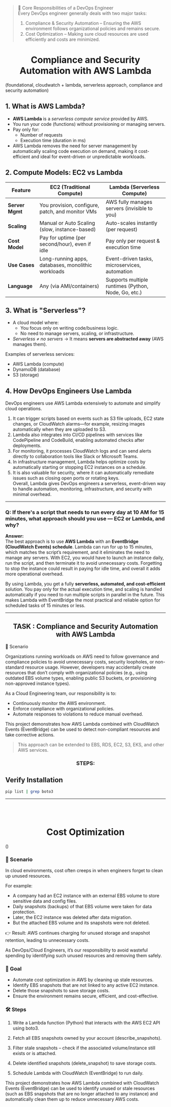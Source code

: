 > 🔑 Core Responsibilities of a DevOps Engineer <br>
> Every DevOps engineer generally deals with two major tasks: <br>
> 1. Compliance & Security Automation – Ensuring the AWS environment follows organizational policies and remains secure.
> 2. Cost Optimization – Making sure cloud resources are used efficiently and costs are minimized.



<h1 align="center"> Compliance and Security Automation with AWS Lambda </h1>
(foundational, cloudwatch + lambda, serverless approach, compliance and security automation)

## 1. What is AWS Lambda?
- **AWS Lambda** is a *serverless compute service* provided by AWS.  
- You run your code (functions) without provisioning or managing servers.  
- Pay only for:
  - Number of requests
  - Execution time (duration in ms)
- AWS Lambda removes the need for server management by automatically scaling code execution on demand, making it cost-efficient and ideal for event-driven or unpredictable workloads.


## 2. Compute Models: EC2 vs Lambda

| Feature          | **EC2 (Traditional Compute)**                       | **Lambda (Serverless Compute)**         |
|------------------|------------------------------------------------------|------------------------------------------|
| **Server Mgmt**  | You provision, configure, patch, and monitor VMs     | AWS fully manages servers (invisible to you) |
| **Scaling**      | Manual or Auto Scaling (slow, instance-based)        | Auto-scales instantly (per request)       |
| **Cost Model**   | Pay for uptime (per second/hour), even if idle       | Pay only per request & execution time     |
| **Use Cases**    | Long-running apps, databases, monolithic workloads   | Event-driven tasks, microservices, automation |
| **Language**     | Any (via AMI/containers)                             | Supports multiple runtimes (Python, Node, Go, etc.) |


## 3. What is "Serverless"?
- A cloud model where:
  - You focus only on writing code/business logic.  
  - No need to manage servers, scaling, or infrastructure.  
- *Serverless ≠ no servers* → It means **servers are abstracted away** (AWS manages them).  

Examples of serverless services:
- AWS Lambda (compute)
- DynamoDB (database)
- S3 (storage)


## 4. How DevOps Engineers Use Lambda

DevOps engineers use AWS Lambda extensively to automate and simplify cloud operations. <br>
1. It can trigger scripts based on events such as S3 file uploads, EC2 state changes, or CloudWatch alarms—for example, resizing images automatically when they are uploaded to S3. 
2. Lambda also integrates into CI/CD pipelines with services like CodePipeline and CodeBuild, enabling automated checks after deployments. 
3. For monitoring, it processes CloudWatch logs and can send alerts directly to collaboration tools like Slack or Microsoft Teams. 
4. In infrastructure management, Lambda helps optimize costs by automatically starting or stopping EC2 instances on a schedule. 
5. It is also valuable for security, where it can automatically remediate issues such as closing open ports or rotating keys. 
<br> Overall, Lambda gives DevOps engineers a serverless, event-driven way to handle automation, monitoring, infrastructure, and security with minimal overhead.

---

### Q: If there's a script that needs to run every day at 10 AM for 15 minutes, what approach should you use — EC2 or Lambda, and why?

**Answer:**  
The best approach is to use **AWS Lambda** with an **EventBridge (CloudWatch Events) schedule**. Lambda can run for up to 15 minutes, which matches the script’s requirement, and it eliminates the need to manage any servers. With EC2, you would have to launch an instance daily, run the script, and then terminate it to avoid unnecessary costs. Forgetting to stop the instance could result in paying for idle time, and overall it adds more operational overhead.  

By using Lambda, you get a fully **serverless, automated, and cost-efficient** solution. You pay only for the actual execution time, and scaling is handled automatically if you need to run multiple scripts in parallel in the future. This makes Lambda with EventBridge the most practical and reliable option for scheduled tasks of 15 minutes or less.  

---

<h2 align="center"> TASK : Compliance and Security Automation with AWS Lambda </h2>

📌 Scenario

Organizations running workloads on AWS need to follow governance and compliance policies to avoid unnecessary costs, security loopholes, or non-standard resource usage. However, developers may accidentally create resources that don’t comply with organizational policies (e.g., using outdated EBS volume types, enabling public S3 buckets, or provisioning non-approved instance types).

As a Cloud Engineering team, our responsibility is to:

- Continuously monitor the AWS environment.
- Enforce compliance with organizational policies.
- Automate responses to violations to reduce manual overhead.

This project demonstrates how AWS Lambda combined with CloudWatch Events (EventBridge) can be used to detect non-compliant resources and take corrective actions.

> This approach can be extended to EBS, RDS, EC2, S3, EKS, and other AWS services.


<h3 align="center"> STEPS: </h3>

## Verify Installation

```bash
pip list | grep boto3
```








---
<br><br>

<h1 align="center"> Cost Optimization </h1>
()

### 📌 Scenario

In cloud environments, cost often creeps in when engineers forget to clean up unused resources.

For example:

- A company had an EC2 instance with an external EBS volume to store sensitive data and config files.
- Daily snapshots (backups) of that EBS volume were taken for data protection.
- Later, the EC2 instance was deleted after data migration.
- But the attached EBS volume and its snapshots were not deleted.

👉 Result: AWS continues charging for unused storage and snapshot retention, leading to unnecessary costs.

As DevOps/Cloud Engineers, it’s our responsibility to avoid wasteful spending by identifying such unused resources and removing them safely.

### 🎯 Goal

- Automate cost optimization in AWS by cleaning up stale resources.
- Identify EBS snapshots that are not linked to any active EC2 instance.
- Delete those snapshots to save storage costs.
- Ensure the environment remains secure, efficient, and cost-effective.

### 🛠️ Steps

1. Write a Lambda function (Python) that interacts with the AWS EC2 API using boto3.

2. Fetch all EBS snapshots owned by your account (describe_snapshots).

3. Filter stale snapshots – check if the associated volume/instance still exists or is attached.

4. Delete identified snapshots (delete_snapshot) to save storage costs.

5. Schedule Lambda with CloudWatch (EventBridge) to run daily.


This project demonstrates how AWS Lambda combined with CloudWatch Events (EventBridge) can be used to identify unused or stale resources (such as EBS snapshots that are no longer attached to any instance) and automatically clean them up to reduce unnecessary AWS costs.
